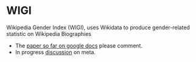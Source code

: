 WIGI
====

Wikipedia Gender Index (WIGI), uses Wikidata to produce gender-related statistic on Wikipedia Biographies

+ The [paper so far on google docs](https://docs.google.com/document/d/1RbXH0hBp5Y_HqXUcpSUZ4d3c5Y_AhNKEmIhGdV9FF4U/edit?usp=sharing) please comment.
+ In progress [discussion](https://meta.wikimedia.org/wiki/Research_talk:Wikipedia_Gender_Inequality_Index) on meta.

